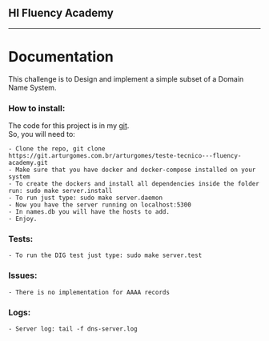 ## HI Fluency Academy
---
<div class="container">

# Documentation

</div>
This challenge is to Design and implement a simple subset of a Domain Name System.

### How to install:

The code for this project is in my [git](https://git.arturgomes.com.br/arturgomes/teste-tecnico---fluency-academy).  
So, you will need to:

    - Clone the repo, git clone https://git.arturgomes.com.br/arturgomes/teste-tecnico---fluency-academy.git
    - Make sure that you have docker and docker-compose installed on your system
    - To create the dockers and install all dependencies inside the folder run: sudo make server.install
    - To run just type: sudo make server.daemon
    - Now you have the server running on localhost:5300
    - In names.db you will have the hosts to add.
    - Enjoy.

### Tests:

    - To run the DIG test just type: sudo make server.test

### Issues:

    - There is no implementation for AAAA records

### Logs:

    - Server log: tail -f dns-server.log